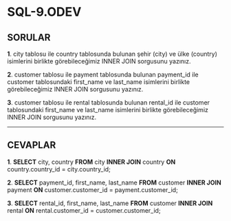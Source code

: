 # SQL-9.ODEV

## SORULAR
**1**. city tablosu ile country tablosunda bulunan şehir (city) ve ülke (country) isimlerini birlikte görebileceğimiz INNER JOIN sorgusunu yazınız.

**2**. customer tablosu ile payment tablosunda bulunan payment_id ile customer tablosundaki first_name ve last_name isimlerini birlikte görebileceğimiz INNER JOIN sorgusunu yazınız.

**3**. customer tablosu ile rental tablosunda bulunan rental_id ile customer tablosundaki first_name ve last_name isimlerini birlikte görebileceğimiz INNER JOIN sorgusunu yazınız.

---

## CEVAPLAR
**1**.  **SELECT** city, country **FROM** city **INNER JOIN** country **ON** country.country_id = city.country_id;

**2**. **SELECT** payment_id, first_name, last_name **FROM** customer **INNER JOIN** payment **ON** customer.customer_id = payment.customer_id;

**3**.  **SELECT** rental_id, first_name, last_name **FROM** customer **INNER JOIN** rental **ON** rental.customer_id = customer.customer_id;
